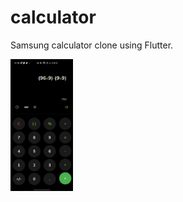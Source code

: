 # calculator

Samsung calculator clone using Flutter.

<img src="https://github.com/MrKhay/Samsung-Calculator-Clone/blob/master/assests/screenshot/Screenshot_20230412-222811.jpg" width="100" > 




